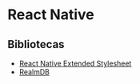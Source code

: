 # React Native

## Bibliotecas
- [React Native Extended Stylesheet](https://github.com/vitalets/react-native-extended-stylesheet)
- [RealmDB](https://github.com/realm/realm-js)
